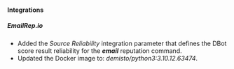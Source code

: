 
#### Integrations

##### EmailRep.io

- Added the *Source Reliability* integration parameter that defines the DBot score result reliability for the ***email*** reputation command.
- Updated the Docker image to: *demisto/python3:3.10.12.63474*.
